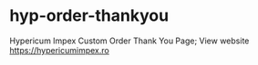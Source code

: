 # hyp-order-thankyou
Hypericum Impex Custom Order Thank You Page; View website https://hypericumimpex.ro
